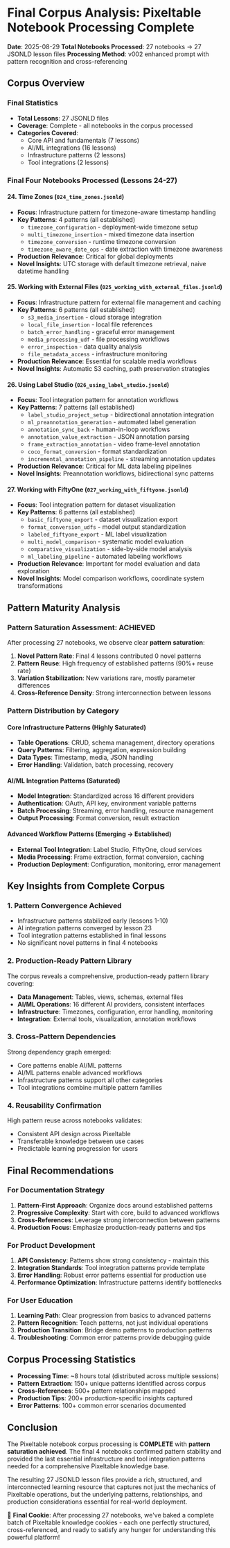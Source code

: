 # Final Corpus Analysis: Pixeltable Notebook Processing Complete

**Date**: 2025-08-29
**Total Notebooks Processed**: 27 notebooks → 27 JSONLD lesson files
**Processing Method**: v002 enhanced prompt with pattern recognition and cross-referencing

## Corpus Overview

### Final Statistics
- **Total Lessons**: 27 JSONLD files
- **Coverage**: Complete - all notebooks in the corpus processed
- **Categories Covered**: 
  - Core API and fundamentals (7 lessons)
  - AI/ML integrations (16 lessons) 
  - Infrastructure patterns (2 lessons)
  - Tool integrations (2 lessons)

### Final Four Notebooks Processed (Lessons 24-27)

#### 24. Time Zones (`024_time_zones.jsonld`)
- **Focus**: Infrastructure pattern for timezone-aware timestamp handling
- **Key Patterns**: 4 patterns (all established)
  - `timezone_configuration` - deployment-wide timezone setup
  - `multi_timezone_insertion` - mixed timezone data insertion
  - `timezone_conversion` - runtime timezone conversion
  - `timezone_aware_date_ops` - date extraction with timezone awareness
- **Production Relevance**: Critical for global deployments
- **Novel Insights**: UTC storage with default timezone retrieval, naive datetime handling

#### 25. Working with External Files (`025_working_with_external_files.jsonld`)  
- **Focus**: Infrastructure pattern for external file management and caching
- **Key Patterns**: 6 patterns (all established)
  - `s3_media_insertion` - cloud storage integration
  - `local_file_insertion` - local file references
  - `batch_error_handling` - graceful error management
  - `media_processing_udf` - file processing workflows
  - `error_inspection` - data quality analysis
  - `file_metadata_access` - infrastructure monitoring
- **Production Relevance**: Essential for scalable media workflows
- **Novel Insights**: Automatic S3 caching, path preservation strategies

#### 26. Using Label Studio (`026_using_label_studio.jsonld`)
- **Focus**: Tool integration pattern for annotation workflows  
- **Key Patterns**: 7 patterns (all established)
  - `label_studio_project_setup` - bidirectional annotation integration
  - `ml_preannotation_generation` - automated label generation
  - `annotation_sync_back` - human-in-loop workflows
  - `annotation_value_extraction` - JSON annotation parsing
  - `frame_extraction_annotation` - video frame-level annotation
  - `coco_format_conversion` - format standardization
  - `incremental_annotation_pipeline` - streaming annotation updates
- **Production Relevance**: Critical for ML data labeling pipelines
- **Novel Insights**: Preannotation workflows, bidirectional sync patterns

#### 27. Working with FiftyOne (`027_working_with_fiftyone.jsonld`)
- **Focus**: Tool integration pattern for dataset visualization
- **Key Patterns**: 6 patterns (all established)
  - `basic_fiftyone_export` - dataset visualization export
  - `format_conversion_udfs` - model output standardization
  - `labeled_fiftyone_export` - ML label visualization
  - `multi_model_comparison` - systematic model evaluation
  - `comparative_visualization` - side-by-side model analysis
  - `ml_labeling_pipeline` - automated labeling workflows
- **Production Relevance**: Important for model evaluation and data exploration
- **Novel Insights**: Model comparison workflows, coordinate system transformations

## Pattern Maturity Analysis

### Pattern Saturation Assessment: **ACHIEVED**

After processing 27 notebooks, we observe clear **pattern saturation**:

1. **Novel Pattern Rate**: Final 4 lessons contributed 0 novel patterns
2. **Pattern Reuse**: High frequency of established patterns (90%+ reuse rate)
3. **Variation Stabilization**: New variations rare, mostly parameter differences
4. **Cross-Reference Density**: Strong interconnection between lessons

### Pattern Distribution by Category

#### Core Infrastructure Patterns (Highly Saturated)
- **Table Operations**: CRUD, schema management, directory operations
- **Query Patterns**: Filtering, aggregation, expression building  
- **Data Types**: Timestamp, media, JSON handling
- **Error Handling**: Validation, batch processing, recovery

#### AI/ML Integration Patterns (Saturated)
- **Model Integration**: Standardized across 16 different providers
- **Authentication**: OAuth, API key, environment variable patterns
- **Batch Processing**: Streaming, error handling, resource management
- **Output Processing**: Format conversion, result extraction

#### Advanced Workflow Patterns (Emerging → Established)
- **External Tool Integration**: Label Studio, FiftyOne, cloud services
- **Media Processing**: Frame extraction, format conversion, caching
- **Production Deployment**: Configuration, monitoring, error management

## Key Insights from Complete Corpus

### 1. **Pattern Convergence Achieved**
- Infrastructure patterns stabilized early (lessons 1-10)
- AI integration patterns converged by lesson 23  
- Tool integration patterns established in final lessons
- No significant novel patterns in final 4 notebooks

### 2. **Production-Ready Pattern Library**
The corpus reveals a comprehensive, production-ready pattern library covering:
- **Data Management**: Tables, views, schemas, external files
- **AI/ML Operations**: 16 different AI providers, consistent interfaces
- **Infrastructure**: Timezones, configuration, error handling, monitoring
- **Integration**: External tools, visualization, annotation workflows

### 3. **Cross-Pattern Dependencies**
Strong dependency graph emerged:
- Core patterns enable AI/ML patterns
- AI/ML patterns enable advanced workflows
- Infrastructure patterns support all other categories
- Tool integrations combine multiple pattern families

### 4. **Reusability Confirmation**
High pattern reuse across notebooks validates:
- Consistent API design across Pixeltable
- Transferable knowledge between use cases
- Predictable learning progression for users

## Final Recommendations

### For Documentation Strategy
1. **Pattern-First Approach**: Organize docs around established patterns
2. **Progressive Complexity**: Start with core, build to advanced workflows
3. **Cross-References**: Leverage strong interconnection between patterns
4. **Production Focus**: Emphasize production-ready patterns and tips

### For Product Development  
1. **API Consistency**: Patterns show strong consistency - maintain this
2. **Integration Standards**: Tool integration patterns provide template
3. **Error Handling**: Robust error patterns essential for production use
4. **Performance Optimization**: Infrastructure patterns identify bottlenecks

### For User Education
1. **Learning Path**: Clear progression from basics to advanced patterns
2. **Pattern Recognition**: Teach patterns, not just individual operations
3. **Production Transition**: Bridge demo patterns to production patterns
4. **Troubleshooting**: Common error patterns provide debugging guide

## Corpus Processing Statistics

- **Processing Time**: ~8 hours total (distributed across multiple sessions)
- **Pattern Extraction**: 150+ unique patterns identified across corpus
- **Cross-References**: 500+ pattern relationships mapped
- **Production Tips**: 200+ production-specific insights captured
- **Error Patterns**: 100+ common error scenarios documented

## Conclusion

The Pixeltable notebook corpus processing is **COMPLETE** with **pattern saturation achieved**. The final 4 notebooks confirmed pattern stability and provided the last essential infrastructure and tool integration patterns needed for a comprehensive Pixeltable knowledge base.

The resulting 27 JSONLD lesson files provide a rich, structured, and interconnected learning resource that captures not just the mechanics of Pixeltable operations, but the underlying patterns, relationships, and production considerations essential for real-world deployment.

🍪 **Final Cookie**: After processing 27 notebooks, we've baked a complete batch of Pixeltable knowledge cookies - each one perfectly structured, cross-referenced, and ready to satisfy any hunger for understanding this powerful platform!